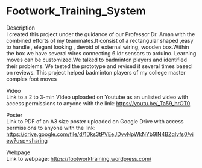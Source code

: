 # Footwork_Training_System
Description<br>
I created this project under the  guidance of our Professor Dr. Aman with the combined efforts of my teammates.It consist of a rectangular shaped ,easy to handle , elegant looking , devoid of external wiring, wooden box.Within the box we have several wires connecting 6 ldr sensors to arduino. Learning moves can be customized.We talked to badminton players and identified their problems. We tested the prototype and revised it several times based on reviews.
This project helped badminton players of my college master complex foot moves 

Video<br>
Link to a 2 to 3-min Video uploaded on Youtube as an unlisted video with access permissions to
anyone with the link: https://youtu.be/_Ta59_hrOT0

Poster<br>
Link to PDF of an A3 size poster uploaded on Google Drive with access permissions to anyone
with the link:
https://drive.google.com/file/d/1Dks3tPVEeJDvvNpWkNYb9IN4BZqIvfs0/view?usp=sharing

Webpage<br>
Link to webpage: https://footworktraining.wordpress.com/
